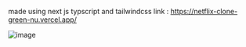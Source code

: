 made using next js typscript and tailwindcss
link : https://netflix-clone-green-nu.vercel.app/

![image](https://user-images.githubusercontent.com/29312607/201647496-a75c209b-616e-447c-816b-2be9d252ab2f.png)
